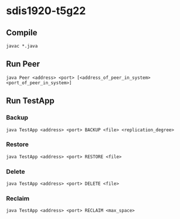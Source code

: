 # sdis1920-t5g22

## Compile
```javac *.java```

## Run Peer
```java Peer <address> <port> [<address_of_peer_in_system> <port_of_peer_in_system>]```

## Run TestApp
### Backup
```java TestApp <address> <port> BACKUP <file> <replication_degree>```
### Restore
```java TestApp <address> <port> RESTORE <file>```
### Delete
```java TestApp <address> <port> DELETE <file>```
### Reclaim
```java TestApp <address> <port> RECLAIM <max_space>```